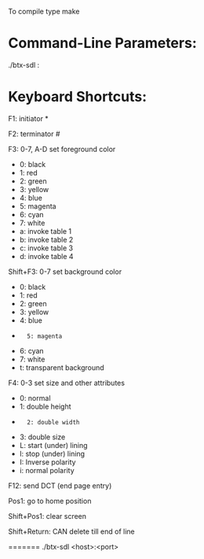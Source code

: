 To compile type
make

Command-Line Parameters:
========================

./btx-sdl <host>:<port>


Keyboard Shortcuts:
===================

F1: initiator *

F2: terminator #

F3: 0-7, A-D set foreground color
*  	0: black
*  	1: red
*  	2: green
*  	3: yellow
*  	4: blue
*  	5: magenta
*  	6: cyan
*  	7: white
*  	a: invoke table 1
*  	b: invoke table 2
*  	c: invoke table 3
*  	d: invoke table 4

Shift+F3: 0-7 set background color
*  	0: black
*  	1: red
*  	2: green
*  	3: yellow
*  	4: blue
*   	5: magenta
*  	6: cyan
*  	7: white
*  	t: transparent background

F4: 0-3 set size and other attributes
*  	0: normal
*  	1: double height
*   	2: double width
*  	3: double size
*  	L: start (under) lining
*  	l: stop (under) lining
*  	I: Inverse polarity
*  	i: normal polarity

F12: send DCT (end page entry)

Pos1: go to home position

Shift+Pos1: clear screen

Shift+Return: CAN delete till end of line

=======
./btx-sdl \<host\>:\<port\>
